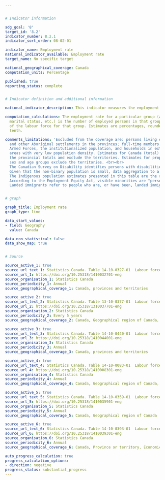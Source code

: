 ```yaml
---


# Indicator information

sdg_goal: '8'
target_id: '8.2'
indicator_number: 8.2.1
indicator_sort_order: 08-02-01

indicator_name: Employment rate
national_indicator_available: Employment rate
target_name: No specific target

national_geographical_coverage: Canada
computation_units: Percentage

published: true
reporting_status: complete


# Indicator definition and additional information

national_indicator_description: This indicator measures the employment rate. The employment rate is the number of persons employed expressed as a percentage of the population 15 years of age and over.

computation_calculations: The employment rate for a particular group (age, sex,
  marital status, etc.) is the number of employed persons in that group expressed as a percentage
  of the labour force for that group. Estimates are percentages, rounded to the nearest
  tenth.

comments_limitations: 'Excluded from the coverage are: persons living on reserves
  and other Aboriginal settlements in the provinces; full-time members of the Canadian
  Armed Forces, the institutionalized population, and households in extremely remote
  areas with very low population density. Estimates for Canada (total) are a sum of
  the provincial totals and exclude the territories. Estimates for proportions by
  sex and age groups exclude the territories. <br><br>
  The Canadian Survey on Disability identifies persons with disabilities using the Disability Screening Questions (DSQ), which are based on the social model of disability. The DSQ first measure the degree to which difficulties are experienced across 10 domains of functioning, then ask how often daily activities are limited by these difficulties. Only persons who report a limitation in their day-to-day activities are identified as having a disability. <br><br>
  Given that the non-binary population is small, data aggregation to a two-category gender variable is necessary most of the time to protect the confidentiality of responses. In these cases, individuals in the category "non-binary persons" are distributed into the other two gender categories and are denoted by the "+" symbol. <br><br>
  The Indigenous population estimates presented in this table are the result of a projection based on 2016 population counts; they are not population estimates. When possible, the projection was calibrated to reflect recent trends observed for the total Canadian population, but it relies primarily on assumptions about the components of growth and, as such, a certain level of uncertainty is associated with it. As an example of the level of uncertainty, the projected Indigenous population in 2015 varies by 96,000 people between the five scenarios presented in the Statistics Canada report Projections of the Aboriginal Population and Households in Canada, 2011 to 2036. <br><br>
  According to the Employment Equity Act, visible minorities are "persons, other than Aboriginal peoples, who are non-Caucasian in race or non-white in colour." Visible minority n.i.e includes persons with a write-in response such as Guyanese, West Indian, Tibetan, Polynesian, Pacific Islander. The abbreviation "n.i.e." means "not included elsewhere". Multiple visible minorities includes persons who gave more than one visible minority group by checking two or more mark-in responses, for example, Black and South Asian. <br><br>
  Landed immigrants refer to people who are, or have been, landed immigrants in Canada. A landed immigrant is a person who has been granted the right to live in Canada permanently by immigration authorities. Canadian citizens by birth and non-permanent residents (persons from another country who live in Canada and have a work or study permit, or are claiming refugee status, as well as family members living here with them) are not landed immigrants.'


# graph

graph_title: Employment rate
graph_type: line

data_start_values:
- field: Geography
  value: Canada

data_non_statistical: false
data_show_map: true


# Source

source_active_1: true
source_url_text_1: Statistics Canada. Table 14-10-0327-01  Labour force characteristics by sex and detailed age group, annual
source_url_1: https://doi.org/10.25318/1410032701-eng
source_organisation_1: Statistics Canada
source_periodicity_1: Annual
source_geographical_coverage_1: Canada, provinces and territories

source_active_2: true
source_url_text_2: Statistics Canada. Table 13-10-0377-01  Labour force status of persons with and without disabilities aged 15 years and over, by age group and gender
source_url_2: https://doi.org/10.25318/1310037701-eng
source_organisation_2: Statistics Canada
source_periodicity_2: Every 5 years
source_geographical_coverage_2: Canada, Geographical region of Canada, Province or territory

source_active_3: true
source_url_text_3: Statistics Canada. Table 14-10-0440-01  Labour force characteristics by visible minority group, annual
source_url_3: https://doi.org/10.25318/1410044001-eng
source_organisation_3: Statistics Canada
source_periodicity_3: Annual
source_geographical_coverage_3: Canada, provinces and territories

source_active_4: true
source_url_text_4: Statistics Canada. Table 14-10-0083-01  Labour force characteristics by immigrant status, annual
source_url_4: https://doi.org/10.25318/1410008301-eng
source_organisation_4: Statistics Canada
source_periodicity_4: Annual
source_geographical_coverage_4: Canada, Geographical region of Canada, Province or territory, Census metropolitan area

source_active_5: true
source_url_text_5: Statistics Canada. Table 14-10-0359-01  Labour force characteristics by Indigenous group and educational attainment
source_url_5: https://doi.org/10.25318/1410035901-eng
source_organisation_5: Statistics Canada
source_periodicity_5: Annual
source_geographical_coverage_5: Canada, Geographical region of Canada

source_active_6: true
source_url_text_6: Statistics Canada. Table 14-10-0393-01  Labour force characteristics, annual
source_url_6: https://doi.org/10.25318/1410039301-eng
source_organisation_6: Statistics Canada
source_periodicity_6: Annual
source_geographical_coverage_6: Canada, Province or territory, Economic region

auto_progress_calculation: true
progress_calculation_options:
- direction: negative
progress_status: substantial_progress
---
```


